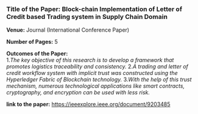 ### Title of the Paper: Block-chain Implementation of Letter of Credit based Trading system in Supply Chain Domain
**Venue:** Journal (International Conference Paper)

**Number of Pages:** 5

**Outcomes of the Paper:**  
1.*The key objective of this research is to develop a framework that promotes logistics traceability and consistency.*
2.*A trading and letter of credit workflow system with implicit trust was constructed using the Hyperledger Fabric of Blockchain technology.*
3.*With the help of this trust mechanism, numerous technological applications like smart contracts, cryptography, and encryption can be used with less risk.*

**link to the paper:** https://ieeexplore.ieee.org/document/9203485

